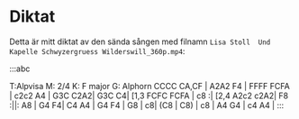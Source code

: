 ---
---

# Diktat

Detta är mitt diktat av den sända sången med filnamn `Lisa Stoll  Und Kapelle Schwyzergruess Wilderswill_360p.mp4`:

:::abc

T:Alpvisa
M: 2/4
K: F major
G: Alphorn
CCCC CA,CF | A2A2 F4 | FFFF FCFA | c2c2 A4 |
G3C C2A2| G3C C4|  [1,3 FCFC FCFA | c8 :|
[2,4 A2c2 c2A2| F8 :||: A8 | G4 F4| C4 A4 | 
G4 F4 |  G8 | c8| (C8 | C8) | c8 | A4 G4 | 
c4 A4 | 
:::
